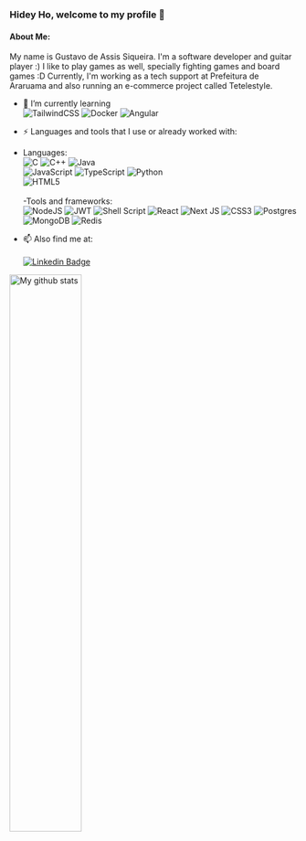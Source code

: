 ### Hidey Ho, welcome to my profile 👋

#### About Me:

My name is Gustavo de Assis Siqueira. I'm a software developer and guitar player :) I like to play games as well, specially fighting games and board games :D
Currently, I'm working as a tech support at Prefeitura de Araruama and also running an e-commerce project called Tetelestyle. 

 
- 🌱 I’m currently learning <br/> 
  ![TailwindCSS](https://img.shields.io/badge/tailwindcss-%2338B2AC.svg?style=for-the-badge&logo=tailwind-css&logoColor=white)
  ![Docker](https://img.shields.io/badge/docker-%230db7ed.svg?style=for-the-badge&logo=docker&logoColor=white)
  ![Angular](https://img.shields.io/badge/angular-%23DD0031.svg?style=for-the-badge&logo=angular&logoColor=white)
  
- ⚡ Languages and tools that I use or already worked with: 

- Languages: <br/>
  ![C](https://img.shields.io/badge/c-%2300599C.svg?style=for-the-badge&logo=c&logoColor=white)
  ![C++](https://img.shields.io/badge/c++-%2300599C.svg?style=for-the-badge&logo=c%2B%2B&logoColor=white)
  ![Java](https://img.shields.io/badge/java-%23ED8B00.svg?style=for-the-badge&logo=openjdk&logoColor=white)
  <br/>
  ![JavaScript](https://img.shields.io/badge/javascript-%23323330.svg?style=for-the-badge&logo=javascript&logoColor=%23F7DF1E)
  ![TypeScript](https://img.shields.io/badge/typescript-%23007ACC.svg?style=for-the-badge&logo=typescript&logoColor=white)
  ![Python](https://img.shields.io/badge/python-3670A0?style=for-the-badge&logo=python&logoColor=ffdd54)
  <br/>
  ![HTML5](https://img.shields.io/badge/html5-%23E34F26.svg?style=for-the-badge&logo=html5&logoColor=white)
  <br/>
  <br/>
 -Tools and frameworks:<br/>
 ![NodeJS](https://img.shields.io/badge/node.js-6DA55F?style=for-the-badge&logo=node.js&logoColor=white)
 ![JWT](https://img.shields.io/badge/JWT-black?style=for-the-badge&logo=JSON%20web%20tokens)
 ![Shell Script](https://img.shields.io/badge/shell_script-%23121011.svg?style=for-the-badge&logo=gnu-bash&logoColor=white)
 ![React](https://img.shields.io/badge/react-%2320232a.svg?style=for-the-badge&logo=react&logoColor=%2361DAFB)
 ![Next JS](https://img.shields.io/badge/Next-black?style=for-the-badge&logo=next.js&logoColor=white)
 ![CSS3](https://img.shields.io/badge/css3-%231572B6.svg?style=for-the-badge&logo=css3&logoColor=white)
 ![Postgres](https://img.shields.io/badge/postgres-%23316192.svg?style=for-the-badge&logo=postgresql&logoColor=white)
 ![MongoDB](https://img.shields.io/badge/MongoDB-%234ea94b.svg?style=for-the-badge&logo=mongodb&logoColor=white)
 ![Redis](https://img.shields.io/badge/redis-%23DD0031.svg?style=for-the-badge&logo=redis&logoColor=white)
- 📫 Also find me at:<br></br>
[![Linkedin Badge](https://img.shields.io/badge/-LinkedIn-blue?style=flat&logo=Linkedin&logoColor=white&link=https://www.linkedin.com/in/rebeccamanzi/)](https://www.linkedin.com/in/gustavo-siqueira-a51a1124a/)


<img align="left" width="50%" src="https://github-readme-stats.vercel.app/api?username=gustavo-de-assis&count_private=true&show_icons=true" alt="My github stats">

<!--
**gustavo-de-assis/gustavo-de-assis** is a ✨ _special_ ✨ repository because its `README.md` (this file) appears on your GitHub profile.

Here are some ideas to get you started:

- 🔭 I’m currently working on ...
- 🌱 I’m currently learning ...
- 👯 I’m looking to collaborate on ...
- 🤔 I’m looking for help with ...
- 💬 Ask me about ...
- 📫 How to reach me: ...
- 😄 Pronouns: ...
- ⚡ Fun fact: ...
-->
